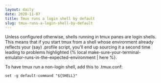 ```yaml
---
layout: daily
date: 2020-11-07
title: Tmux runs a login shell by default
slug: tmux-runs-a-login-shell-by-default
---
```


Unless configured otherwise, shells running in tmux panes are login shells.
This means that if you start tmux from a shell whose environment already reflects
your (say) .profile script, you'll end up sourcing it a second time leading to
problems highlighted {% local make-sure-your-terminal-emulator-runs-in-the-expected-environment | here %}.

To have tmux run a non-login shell, add this to .tmux.conf:
```
set -g default-command "${SHELL}"
```
